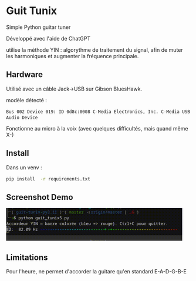 # Guit Tunix

Simple Python guitar tuner

Développé avec l'aide de ChatGPT

utilise la méthode YIN : algorythme de traitement du signal, afin de muter les harmoniques et augmenter la fréquence principale.

## Hardware

Utilisé avec un câble Jack->USB sur Gibson BluesHawk.

modèle détecté :
```
Bus 002 Device 019: ID 0d8c:0008 C-Media Electronics, Inc. C-Media USB Audio Device
```

Fonctionne au micro à la voix (avec quelques difficultés, mais quand même X-) 

## Install
Dans un venv :

```bash
pip install  -r requirements.txt
```

## Screenshot Demo

![Animation du déplacement du curseur et sélection de la note pour accorder la guitare](./snapshot/demo.gif)

## Limitations

Pour l'heure, ne permet d'accorder la guitare qu'en standard E-A-D-G-B-E

